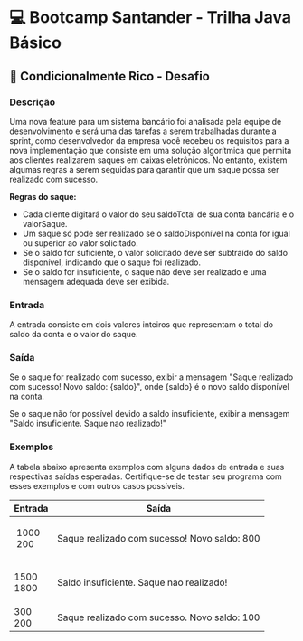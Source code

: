 # 💻 Bootcamp Santander - Trilha Java Básico

## 📝 Condicionalmente Rico - Desafio


### Descrição

Uma nova feature para um sistema bancário foi analisada pela equipe de desenvolvimento e será uma das tarefas a serem trabalhadas durante a sprint, como desenvolvedor da empresa você recebeu os requisitos para a nova implementação que consiste em uma solução algorítmica que permita aos clientes realizarem saques em caixas eletrônicos. No entanto, existem algumas regras a serem seguidas para garantir que um saque possa ser realizado com sucesso.

**Regras do saque:**

- Cada cliente digitará o valor do seu saldoTotal de sua conta bancária e o valorSaque.
- Um saque só pode ser realizado se o saldoDisponível na conta for igual ou superior ao valor solicitado.
- Se o saldo for suficiente, o valor solicitado deve ser subtraído do saldo disponível, indicando que o saque foi realizado.
- Se o saldo for insuficiente, o saque não deve ser realizado e uma mensagem adequada deve ser exibida.

### Entrada

A entrada consiste em dois valores inteiros que representam o total do saldo da conta e o valor do saque.

### Saída

Se o saque for realizado com sucesso, exibir a mensagem "Saque realizado com sucesso! Novo saldo: {saldo}", onde {saldo} é o novo saldo disponível na conta.

Se o saque não for possível devido a saldo insuficiente, exibir a mensagem "Saldo insuficiente. Saque nao realizado!"

### Exemplos

A tabela abaixo apresenta exemplos com alguns dados de entrada e suas respectivas saídas esperadas. Certifique-se de testar seu programa com esses exemplos e com outros casos possíveis.

<table>
	<thead>
		<tr>
			<th>Entrada</th>
			<th>Saída</th>
		</tr>
	</thead>
	<tbody>
		<tr>
			<td>
			<p>&nbsp;1000<br>
			&nbsp;200</p>
			</td>
			<td>
			<p>Saque realizado com sucesso! Novo saldo: 800</p>
			</td>
		</tr>
		<tr>
			<td>
			<p>1500<br>
			1800</p>
			</td>
			<td>Saldo insuficiente. Saque nao realizado!</td>
		</tr>
		<tr>
			<td>300<br>
			200</td>
			<td>Saque realizado com sucesso. Novo saldo: 100</td>
		</tr>
	</tbody>
</table>
